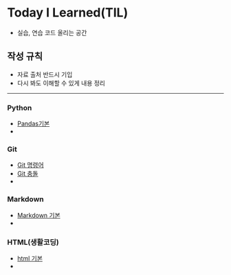 # Today I Learned(TIL)
- 실습, 연습 코드 올리는 공간
## 작성 규칙
- 자료 출처 반드시 기입
- 다시 봐도 이해할 수 있게 내용 정리
---
### Python
- [Pandas기본](https://github.com/PHJoon/TIL/blob/master/pandas.md)
-
### Git
- [Git 명령어](https://github.com/PHJoon/TIL/blob/master/git-02.md)
- [Git 충돌](https://github.com/PHJoon/TIL/blob/master/git_conflict.md)
- 
### Markdown
- [Markdown 기본](https://github.com/PHJoon/TIL/blob/master/markdown.md)
-

### HTML(생활코딩)
- [html 기본]()
- 
